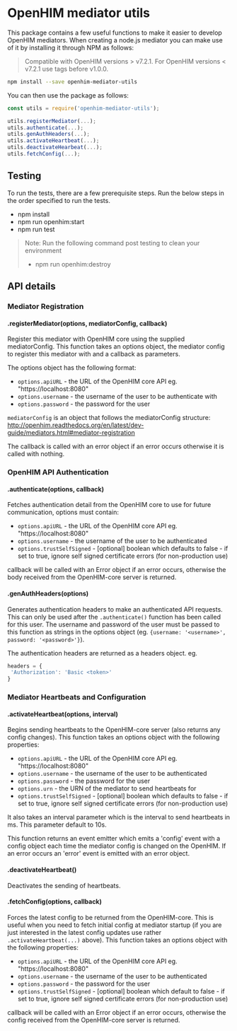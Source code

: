 # OpenHIM mediator utils

This package contains a few useful functions to make it easier to develop OpenHIM
mediators. When creating a node.js mediator you can make use of it by installing
it through NPM as follows:

> Compatible with OpenHIM versions > v7.2.1. For OpenHIM versions < v7.2.1 use tags before v1.0.0.

```sh
npm install --save openhim-mediator-utils
```

You can then use the package as follows:

```js
const utils = require('openhim-mediator-utils');

utils.registerMediator(...);
utils.authenticate(...);
utils.genAuthHeaders(...);
utils.activateHeartbeat(...);
utils.deactivateHearbeat(...);
utils.fetchConfig(...);
```

## Testing

To run the tests, there are a few prerequisite steps. Run the below steps in the order specified to run the tests.

- npm install
- npm run openhim:start
- npm run test

> Note: Run the following command post testing to clean your environment
>- npm run openhim:destroy

## API details

### Mediator Registration

#### .registerMediator(options, mediatorConfig, callback)

Register this mediator with OpenHIM core using the supplied mediatorConfig. This
function takes an options object, the mediator config to register
this mediator with and a callback as parameters.

The options object has the following format:

* `options.apiURL` - the URL of the OpenHIM core API eg. "https://localhost:8080"
* `options.username` - the username of the user to be authenticate with
* `options.password` - the password for the user

`mediatorConfig` is an object that follows the mediatorConfig structure: <http://openhim.readthedocs.org/en/latest/dev-guide/mediators.html#mediator-registration>

The callback is called with an error object if an error occurs otherwise it is
called with nothing.

### OpenHIM API Authentication

#### .authenticate(options, callback)

Fetches authentication detail from the OpenHIM core to use for future
communication, options must contain:

* `options.apiURL` - the URL of the OpenHIM core API eg. "https://localhost:8080"
* `options.username` - the username of the user to be authenticated
* `options.trustSelfSigned` - [optional] boolean which defaults to false - if set to true, ignore self signed certificate errors (for non-production use)

callback will be called with an Error object if an error occurs, otherwise
the body received from the OpenHIM-core server is returned.

#### .genAuthHeaders(options)

Generates authentication headers to make an authenticated API requests. This can
only be used after the `.authenticate()` function has been called for this
user. The username and password of the user must be passed to this function
as strings in the options object (eg. `{username: '<username>', password: '<password>'}`).

The authentication headers are returned as a headers object. eg.

```js
headers = {
 'Authorization': 'Basic <token>'
}
```

### Mediator Heartbeats and Configuration

#### .activateHeartbeat(options, interval)

Begins sending heartbeats to the OpenHIM-core server (also returns any config
changes). This function takes an options object with the following properties:

* `options.apiURL` - the URL of the OpenHIM core API eg. "https://localhost:8080"
* `options.username` - the username of the user to be authenticated
* `options.password` - the password for the user
* `options.urn` - the URN of the mediator to send heartbeats for
* `options.trustSelfSigned` - [optional] boolean which defaults to false - if set to true, ignore self signed certificate errors (for non-production use)

It also takes an interval parameter which is the interval to send heartbeats
in ms. This parameter default to 10s.

This function returns an event emitter which emits a 'config' event with a
config object each time the mediator config is changed on the OpenHIM. If an
error occurs an 'error' event is emitted with an error object.

#### .deactivateHeartbeat()

Deactivates the sending of heartbeats.

#### .fetchConfig(options, callback)

Forces the latest config to be returned from the OpenHIM-core. This is useful
when you need to fetch initial config at mediator startup (if you are just interested in the latest config updates use rather `.activateHeartbeat(...)` above). This function takes
an options object with the following properties:

* `options.apiURL` - the URL of the OpenHIM core API eg. "https://localhost:8080"
* `options.username` - the username of the user to be authenticated
* `options.password` - the password for the user
* `options.trustSelfSigned` - [optional] boolean which default to false - if set to true, ignore self signed certificate errors (for non-production use)

callback will be called with an Error object if an error occurs, otherwise
the config received from the OpenHIM-core server is returned.
